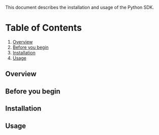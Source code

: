 This document describes the installation and usage of the Python SDK.


# Table of Contents
1. [Overview](#overview)
2. [Before you begin](#before_you_begin)
3. [Installation](#installation)
4. [Usage](#usage)



## Overview




## Before you begin




## Installation



## Usage

